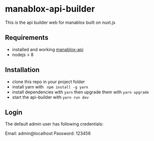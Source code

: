 # manablox-api-builder

This is the api builder web for manablox built on nuxt.js


## Requirements

- installed and working [manablox-api](https://github.com/daspete/manablox-api)
- nodejs > 8


## Installation

- clone this repo in your project folder
- install yarn with ``` npm install -g yarn```
- install dependencies with ``` yarn ``` then upgrade them with ``` yarn upgrade ```
- start the api-builder with ``` yarn run dev ```


## Login

The default admin user has following credentials:

Email: admin@localhost
Password: 123456